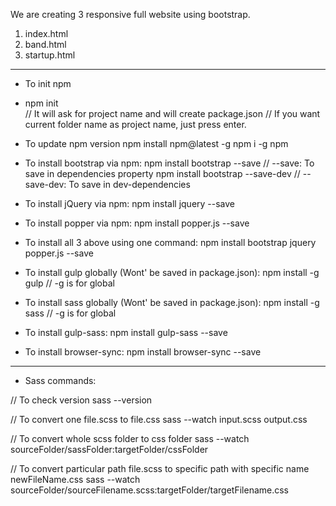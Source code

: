 We are creating 3 responsive full website using bootstrap.

1. index.html
2. band.html
3. startup.html

-----------------------------------------------------------
* To init npm 
* npm init                          
// It will ask for project name and will create package.json
// If you want current folder name as project name, just press enter.

* To update npm version
npm install npm@latest -g
npm i -g npm

* To install bootstrap via npm:
npm install bootstrap --save        // --save: To save in dependencies property
npm install bootstrap --save-dev    // --save-dev: To save in dev-dependencies

* To install jQuery via npm:
npm install jquery --save

* To install popper via npm:
npm install popper.js --save

* To install all 3 above using one command:
npm install bootstrap jquery popper.js --save

* To install gulp globally (Wont' be saved in package.json):
npm install -g gulp          // -g is for global

* To install sass globally (Wont' be saved in package.json):
npm install -g sass         // -g is for global

* To install gulp-sass:
npm install gulp-sass --save

* To install browser-sync:
npm install browser-sync --save

-----------------------------------------------------------

* Sass commands:

// To check version
sass --version	

// To convert one file.scss to file.css
sass --watch input.scss output.css	

// To convert whole scss folder to css folder
sass --watch sourceFolder/sassFolder:targetFolder/cssFolder	

// To convert particular path file.scss to specific path with specific name newFileName.css
sass --watch sourceFolder/sourceFilename.scss:targetFolder/targetFilename.css	
